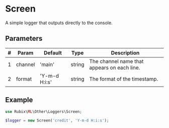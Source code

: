# Screen
A simple logger that outputs directly to the console.

## Parameters
| # | Param | Default | Type | Description |
|---|---|---|---|---|
| 1 | channel | 'main' | string | The channel name that appears on each line. |
| 2 | format | 'Y-m-d H:i:s' | string | The format of the timestamp. |

## Example
```php
use Rubix\ML\Other\Loggers\Screen;

$logger = new Screen('credit', 'Y-m-d H:i:s');
```